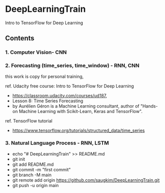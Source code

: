 # DeepLearningTrain


Intro to TensorFlow for Deep Learning
## Contents 

### 1. Computer Vision- CNN

### 2. Forecasting (time_series, time_window) - RNN, CNN
  this work is copy for personal training,
  
  ref. Udacity free course: Intro to TensorFlow for Deep Learning
  - https://classroom.udacity.com/courses/ud187, 
  - Lesson 8: Time Series Forecasting
  - by Aurélien Géron is a Machine Learning consultant, author of "Hands-on Machine Learning with Scikit-Learn, Keras and TensorFlow".
  
  ref. TensorFlow tutorial 
  - https://www.tensorflow.org/tutorials/structured_data/time_series

### 3. Natural Language Process - RNN, LSTM




- echo "# DeepLearningTrain" >> README.md
- git init
- git add README.md
- git
 commit -m "first commit"
- git branch -M main
- git remote add origin https://github.com/saugkim/DeepLearningTrain.git
- git push -u origin main
